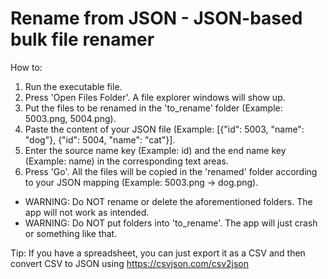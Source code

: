 # Rename from JSON - JSON-based bulk file renamer

How to:
1. Run the executable file.
2. Press 'Open Files Folder'. A file explorer windows will show up.
3. Put the files to be renamed in the 'to_rename' folder (Example: 5003.png, 5004.png).
4. Paste the content of your JSON file (Example: [{"id": 5003, "name": "dog"}, {"id": 5004, "name": "cat"}].
5. Enter the source name key (Example: id) and the end name key (Example: name) in the corresponding text areas.
6. Press 'Go'. All the files will be copied in the 'renamed' folder according to your JSON mapping (Example: 5003.png -> dog.png).

- WARNING: Do NOT rename or delete the aforementioned folders. The app will not work as intended.
- WARNING: Do NOT put folders into 'to_rename'. The app will just crash or something like that.

Tip: If you have a spreadsheet, you can just export it as a CSV and then convert CSV to JSON using https://csvjson.com/csv2json
